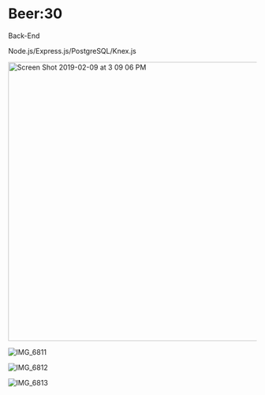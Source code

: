 # Beer:30

Back-End 

Node.js/Express.js/PostgreSQL/Knex.js

<img width="565" alt="Screen Shot 2019-02-09 at 3 09 06 PM" src="https://user-images.githubusercontent.com/40579877/57102992-dd6f2180-6ce1-11e9-9080-1871d4d7d941.png">

![IMG_6811](https://user-images.githubusercontent.com/40579877/57102989-dcd68b00-6ce1-11e9-96a0-4b9cedcbb699.jpeg)

![IMG_6812](https://user-images.githubusercontent.com/40579877/57102990-dcd68b00-6ce1-11e9-8157-4c78107c56c0.jpeg)

![IMG_6813](https://user-images.githubusercontent.com/40579877/57102991-dcd68b00-6ce1-11e9-84a7-670f6b74c936.jpeg)

